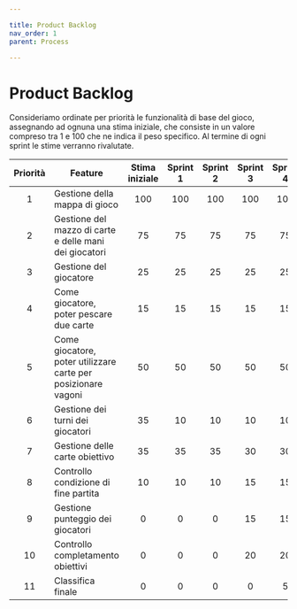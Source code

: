 ```yaml
---

title: Product Backlog
nav_order: 1
parent: Process

---
```


# Product Backlog
Consideriamo ordinate per priorità le funzionalità di base del gioco, assegnando ad ognuna una stima iniziale, che
consiste in un valore compreso tra 1 e 100 che ne indica il peso specifico. Al termine di ogni sprint le stime verranno
rivalutate.

| Priorità | Feature                                                       | Stima iniziale | Sprint 1 | Sprint 2 | Sprint 3 | Sprint 4 | Sprint 5 |
|:--------:|---------------------------------------------------------------|:--------------:|:--------:|:--------:|:--------:|:--------:|:--------:|
|    1     | Gestione della mappa di gioco                                 |      100       |   100    |   100    |   100    |   100    |   100    |
|    2     | Gestione del mazzo di carte e delle mani dei giocatori        |       75       |    75    |    75    |    75    |    75    |    75    |
|    3     | Gestione del giocatore                                        |       25       |    25    |    25    |    25    |    25    |    25    |
|    4     | Come giocatore, poter pescare due carte                       |       15       |    15    |    15    |    15    |    15    |    15    |
|    5     | Come giocatore, poter utilizzare carte per posizionare vagoni |       50       |    50    |    50    |    50    |    50    |    50    |
|    6     | Gestione dei turni dei giocatori                              |       35       |    10    |    10    |    10    |    10    |    10    |
|    7     | Gestione delle carte obiettivo                                |       35       |    35    |    35    |    30    |    30    |    30    |
|    8     | Controllo condizione di fine partita                          |       10       |    10    |    10    |    15    |    15    |    15    |
|    9     | Gestione punteggio dei giocatori                              |       0        |    0     |    0     |    15    |    15    |    15    |
|    10    | Controllo completamento obiettivi                             |       0        |    0     |    0     |    20    |    20    |    20    |
|    11    | Classifica finale                                             |       0        |    0     |    0     |    0     |    5     |    5     |
